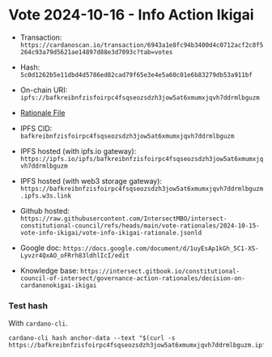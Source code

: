 
# Vote 2024-10-16 - Info Action Ikigai

- Transaction: `https://cardanoscan.io/transaction/6943a1e8fc94b3400d4c0712acf2c8f5264c93a79d5621ae14897d88e3d7093c?tab=votes`

- Hash: `5c0d1262b5e11dbd4d5786ed82cad79f65e3e4e5a60c01e6b83279db53a911bf`
- On-chain URI: `ipfs://bafkreibnfzisfoirpc4fsqseozsdzh3jow5at6xmumxjqvh7ddrmlbguzm`

- [Rationale File](./vote-info-ikigai-rationale.jsonld)
- IPFS CID: `bafkreibnfzisfoirpc4fsqseozsdzh3jow5at6xmumxjqvh7ddrmlbguzm`
- IPFS hosted (with ipfs.io gateway): `https://ipfs.io/ipfs/bafkreibnfzisfoirpc4fsqseozsdzh3jow5at6xmumxjqvh7ddrmlbguzm`
- IPFS hosted (with web3 storage gateway): `https://bafkreibnfzisfoirpc4fsqseozsdzh3jow5at6xmumxjqvh7ddrmlbguzm.ipfs.w3s.link`

- Github hosted: `https://raw.githubusercontent.com/IntersectMBO/intersect-constitutional-council/refs/heads/main/vote-rationales/2024-10-15-vote-info-ikigai/vote-info-ikigai-rationale.jsonld`
- Google doc: `https://docs.google.com/document/d/1uyEsAp1kGh_5C1-XS-Lyvzr4QxAO_oFRrh83ldhlIcI/edit`
- Knowledge base: `https://intersect.gitbook.io/constitutional-council-of-intersect/governance-action-rationales/decision-on-cardanonokigai-ikigai`

### Test hash

With `cardano-cli`.

```shell
cardano-cli hash anchor-data --text "$(curl -s https://bafkreibnfzisfoirpc4fsqseozsdzh3jow5at6xmumxjqvh7ddrmlbguzm.ipfs.w3s.link)"
```